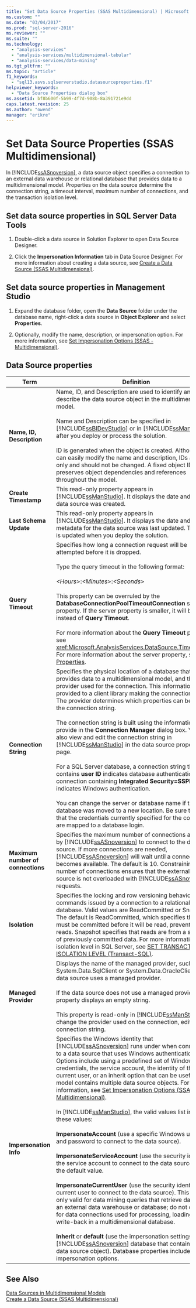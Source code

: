 ```yaml
---
title: "Set Data Source Properties (SSAS Multidimensional) | Microsoft Docs"
ms.custom: ""
ms.date: "03/04/2017"
ms.prod: "sql-server-2016"
ms.reviewer: ""
ms.suite: ""
ms.technology: 
  - "analysis-services"
  - "analysis-services/multidimensional-tabular"
  - "analysis-services/data-mining"
ms.tgt_pltfrm: ""
ms.topic: "article"
f1_keywords: 
  - "sql13.asvs.sqlserverstudio.datasourceproperties.f1"
helpviewer_keywords: 
  - "Data Source Properties dialog box"
ms.assetid: bf8b600f-5b99-4f7d-908b-8a391721e9dd
caps.latest.revision: 25
ms.author: "owend"
manager: "erikre"
---
```

# Set Data Source Properties (SSAS Multidimensional)
  In [!INCLUDE[ssASnoversion](../../a9notintoc/includes/ssasnoversion-md.md)], a data source object specifies a connection to an external data warehouse or relational database that provides data to a multidimensional model. Properties on the data source determine the connection string, a timeout interval, maximum number of connections, and the transaction isolation level.  
  
## Set data source properties in SQL Server Data Tools  
  
1.  Double-click a data source in Solution Explorer to open Data Source Designer.  
  
2.  Click the **Impersonation Information** tab in Data Source Designer. For more information about creating a data source, see [Create a Data Source &#40;SSAS Multidimensional&#41;](../../analysis-services/multidimensional-models/create-a-data-source-ssas-multidimensional.md).  
  
## Set data source properties in Management Studio  
  
1.  Expand the database folder, open the **Data Source** folder under the database name, right-click a data source in **Object Explorer** and select **Properties**.  
  
2.  Optionally, modify the name, description, or impersonation option. For more information, see [Set Impersonation Options &#40;SSAS - Multidimensional&#41;](../../analysis-services/multidimensional-models/set-impersonation-options-ssas-multidimensional.md).  
  
## Data Source properties  
  
|Term|Definition|  
|----------|----------------|  
|**Name, ID, Description**|Name, ID, and Description are used to identify and describe the data source object in the multidimensional model.<br /><br /> Name and Description can be specified in [!INCLUDE[ssBIDevStudio](../../a9notintoc/includes/ssbidevstudio-md.md)] or in [!INCLUDE[ssManStudio](../../a9notintoc/includes/ssmanstudio-md.md)] after you deploy or process the solution.<br /><br /> ID is generated when the object is created. Although you can easily modify the name and description, IDs are read-only and should not be changed. A fixed object ID preserves object dependencies and references throughout the model.|  
|**Create Timestamp**|This read-only property appears in [!INCLUDE[ssManStudio](../../a9notintoc/includes/ssmanstudio-md.md)]. It displays the date and time the data source was created.|  
|**Last Schema Update**|This read-only property appears in [!INCLUDE[ssManStudio](../../a9notintoc/includes/ssmanstudio-md.md)]. It displays the date and time the metadata for the data source was last updated. This value is updated when you deploy the solution.|  
|**Query Timeout**|Specifies how long a connection request will be attempted before it is dropped.<br /><br /> Type the query timeout in the following format:<br /><br /> *\<Hours>*:*\<Minutes>*:*\<Seconds>*<br /><br /> This property can be overruled by the **DatabaseConnectionPoolTimeoutConnection** server property. If the server property is smaller, it will be used instead of **Query Timeout**.<br /><br /> For more information about the **Query Timeout** property, see <xref:Microsoft.AnalysisServices.DataSource.Timeout%2A>. For more information about the server property, see [OLAP Properties](../../analysis-services/server-properties/olap-properties.md).|  
|**Connection String**|Specifies the physical location of a database that provides data to a multidimensional model, and the data provider used for the connection. This information is provided to a client library making the connection request. The provider determines which properties can be set on the connection string.<br /><br /> The connection string is built using the information you provide in the **Connection Manager** dialog box. You can also view and edit the connection string in [!INCLUDE[ssManStudio](../../a9notintoc/includes/ssmanstudio-md.md)] in the data source property page.<br /><br /> For a SQL Server database, a connection string that contains **user ID** indicates database authentication; a connection containing **Integrated Security=SSPI** indicates Windows authentication.<br /><br /> You can change the server or database name if the database was moved to a new location. Be sure to verify that the credentials currently specified for the connection are mapped to a database login.|  
|**Maximum number of connections**|Specifies the maximum number of connections allowed by [!INCLUDE[ssASnoversion](../../a9notintoc/includes/ssasnoversion-md.md)] to connect to the data source. If more connections are needed, [!INCLUDE[ssASnoversion](../../a9notintoc/includes/ssasnoversion-md.md)] will wait until a connection becomes available. The default is 10. Constraining the number of connections ensures that the external data source is not overloaded with [!INCLUDE[ssASnoversion](../../a9notintoc/includes/ssasnoversion-md.md)] requests.|  
|**Isolation**|Specifies the locking and row versioning behavior of SQL commands issued by a connection to a relational database. Valid values are ReadCommitted or Snapshot. The default is ReadCommitted, which specifies that data must be committed before it will be read, preventing dirty reads. Snapshot specifies that reads are from a snapshot of previously committed data. For more information about isolation level in SQL Server, see [SET TRANSACTION ISOLATION LEVEL &#40;Transact-SQL&#41;](../../t-sql/statements/set-transaction-isolation-level-transact-sql.md).|  
|**Managed Provider**|Displays the name of the managed provider, such as System.Data.SqlClient or System.Data.OracleClient, if the data source uses a managed provider.<br /><br /> If the data source does not use a managed provider, this property displays an empty string.<br /><br /> This property is read-only in [!INCLUDE[ssManStudio](../../a9notintoc/includes/ssmanstudio-md.md)]. To change the provider used on the connection, edit the connection string.|  
|**Impersonation Info**|Specifies the Windows identity that [!INCLUDE[ssASnoversion](../../a9notintoc/includes/ssasnoversion-md.md)] runs under when connecting to a data source that uses Windows authentication. Options include using a predefined set of Windows credentials, the service account, the identity of the current user, or an inherit option that can be useful if your model contains multiple data source objects. For more information, see [Set Impersonation Options &#40;SSAS - Multidimensional&#41;](../../analysis-services/multidimensional-models/set-impersonation-options-ssas-multidimensional.md).<br /><br /> In [!INCLUDE[ssManStudio](../../a9notintoc/includes/ssmanstudio-md.md)], the valid values list includes these values:<br /><br /> **ImpersonateAccount** (use a specific Windows user name and password to connect to the data source).<br /><br /> **ImpersonateServiceAccount** (use the security identity of the service account to connect to the data source). This is the default value.<br /><br /> **ImpersonateCurrentUser** (use the security identity of the current user to connect to the data source). This option is only valid for data mining queries that retrieve data from an external data warehouse or database; do not choose it for data connections used for processing, loading, or write-back in a multidimensional database.<br /><br /> **Inherit** or **default** (use the impersonation settings of the [!INCLUDE[ssASnoversion](../../a9notintoc/includes/ssasnoversion-md.md)] database that contains this data source object). Database properties include impersonation options.|  
  
## See Also  
 [Data Sources in Multidimensional Models](../../analysis-services/multidimensional-models/data-sources-in-multidimensional-models.md)   
 [Create a Data Source &#40;SSAS Multidimensional&#41;](../../analysis-services/multidimensional-models/create-a-data-source-ssas-multidimensional.md)  
  
  